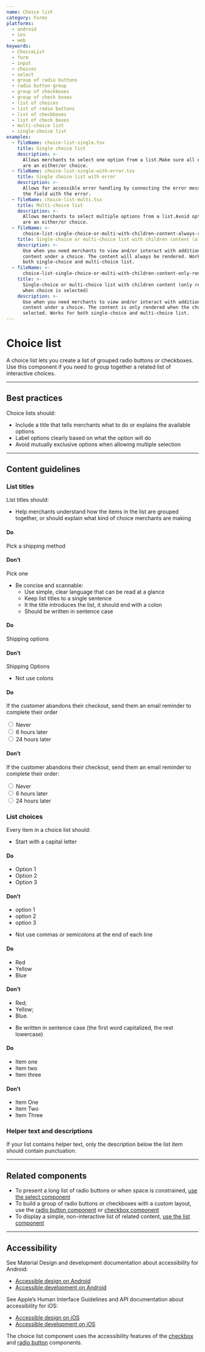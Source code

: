```yaml
---
name: Choice list
category: Forms
platforms:
  - android
  - ios
  - web
keywords:
  - ChoiceList
  - form
  - input
  - choices
  - select
  - group of radio buttons
  - radio button group
  - group of checkboxes
  - group of check boxes
  - list of choices
  - list of radio buttons
  - list of checkboxes
  - list of check boxes
  - multi-choice list
  - single-choice list
examples:
  - fileName: choice-list-single.tsx
    title: Single choice list
    description: >-
      Allows merchants to select one option from a list.Make sure all options
      are an either/or choice.
  - fileName: choice-list-single-with-error.tsx
    title: Single choice list with error
    description: >-
      Allows for accessible error handling by connecting the error message to
      the field with the error.
  - fileName: choice-list-multi.tsx
    title: Multi-choice list
    description: >-
      Allows merchants to select multiple options from a list.Avoid options that
      are an either/or choice.
  - fileName: >-
      choice-list-single-choice-or-multi-with-children-content-always-rendered.tsx
    title: Single-choice or multi-choice list with children content (always rendered)
    description: >-
      Use when you need merchants to view and/or interact with additional
      content under a choice. The content will always be rendered. Works for
      both single-choice and multi-choice list.
  - fileName: >-
      choice-list-single-choice-or-multi-with-children-content-only-rendered-when-choice-is-selected.tsx
    title: >-
      Single-choice or multi-choice list with children content (only rendered
      when choice is selected)
    description: >-
      Use when you need merchants to view and/or interact with additional
      content under a choice. The content is only rendered when the choice is
      selected. Works for both single-choice and multi-choice list.
---
```


# Choice list

A choice list lets you create a list of grouped radio buttons or checkboxes.
Use this component if you need to group together a related list of interactive
choices.

---

## Best practices

Choice lists should:

- Include a title that tells merchants what to do or explains the available options
- Label options clearly based on what the option will do
- Avoid mutually exclusive options when allowing multiple selection

---

## Content guidelines

### List titles

List titles should:

- Help merchants understand how the items in the list are grouped together, or
  should explain what kind of choice merchants are making

<!-- usagelist -->

#### Do

Pick a shipping method

#### Don’t

Pick one

<!-- end -->

- Be concise and scannable:
  - Use simple, clear language that can be read at a glance
  - Keep list titles to a single sentence
  - It the title introduces the list, it should end with a colon
  - Should be written in sentence case

<!-- usagelist -->

#### Do

Shipping options

#### Don’t

Shipping Options

<!-- end -->

- Not use colons

<!-- usageblock -->

#### Do

If the customer abandons their checkout, send them an email reminder to complete their order

<p>
  <label><input type="radio" name="foo"> Never</label><br />
  <label><input type="radio" name="foo"> 6 hours later</label><br />
  <label><input type="radio" name="foo"> 24 hours later</label>
</p>

#### Don’t

If the customer abandons their checkout, send them an email reminder to complete their order:

<p>
  <label><input type="radio" name="bar"> Never</label><br />
  <label><input type="radio" name="bar"> 6 hours later</label><br />
  <label><input type="radio" name="bar"> 24 hours later</label>
</p>
<!-- end -->

### List choices

Every item in a choice list should:

- Start with a capital letter

<!-- usageblock -->

#### Do

- Option 1
- Option 2
- Option 3

#### Don’t

- option 1
- option 2
- option 3

<!-- end -->

- Not use commas or semicolons at the end of each line

<!-- usageblock -->

#### Do

- Red
- Yellow
- Blue

#### Don’t

- Red;
- Yellow;
- Blue.

<!-- end -->

- Be written in sentence case (the first word capitalized, the rest lowercase)

<!-- usageblock -->

#### Do

- Item one
- Item two
- Item three

#### Don’t

- Item One
- Item Two
- Item Three

<!-- end -->

### Helper text and descriptions

If your list contains helper text, only the description below the list item should contain punctuation.

---

## Related components

- To present a long list of radio buttons or when space is constrained, [use the select component](https://polaris.shopify.com/components/select)
- To build a group of radio buttons or checkboxes with a custom layout, use the [radio button component](https://polaris.shopify.com/components/radio-button) or [checkbox component](https://polaris.shopify.com/components/checkbox)
- To display a simple, non-interactive list of related content, [use the list component](https://polaris.shopify.com/components/list)

---

## Accessibility

<!-- content-for: android -->

See Material Design and development documentation about accessibility for Android:

- [Accessible design on Android](https://material.io/design/usability/accessibility.html)
- [Accessible development on Android](https://developer.android.com/guide/topics/ui/accessibility/)

<!-- /content-for -->

<!-- content-for: ios -->

See Apple’s Human Interface Guidelines and API documentation about accessibility for iOS:

- [Accessible design on iOS](https://developer.apple.com/design/human-interface-guidelines/ios/app-architecture/accessibility/)
- [Accessible development on iOS](https://developer.apple.com/accessibility/ios/)

<!-- /content-for -->

<!-- content-for: web -->

The choice list component uses the accessibility features of the [checkbox](https://polaris.shopify.com/components/checkbox) and [radio button](https://polaris.shopify.com/components/radio-button) components.

<!-- /content-for -->
